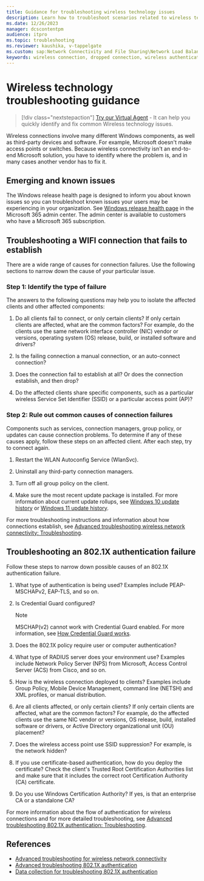 ```yaml
---
title: Guidance for troubleshooting wireless technology issues
description: Learn how to troubleshoot scenarios related to wireless technologies
ms.date: 12/26/2023
manager: dcscontentpm
audience: itpro
ms.topic: troubleshooting
ms.reviewer: kaushika, v-tappelgate
ms.custom: sap:Network Connectivity and File Sharing\Network Load Balancing (NLB), csstroubleshoot
keywords: wireless connection, dropped connection, wireless authentication
---
```


# Wireless technology troubleshooting guidance

> [!div class="nextstepaction"]
> <a href="https://vsa.services.microsoft.com/v1.0/?partnerId=7d74cf73-5217-4008-833f-87a1a278f2cb&flowId=DMC&initialQuery=31806441" target='_blank'>Try our Virtual Agent</a> - It can help you quickly identify and fix common Wireless technology issues.

Wireless connections involve many different Windows components, as well as third-party devices and software. For example, Microsoft doesn't make access points or switches. Because wireless connectivity isn't an end-to-end Microsoft solution, you have to identify where the problem is, and in many cases another vendor has to fix it.

## Emerging and known issues

The Windows release health page is designed to inform you about known issues so you can troubleshoot known issues your users may be experiencing in your organization. See [Windows release health page](https://admin.microsoft.com/adminportal/home?#/windowsreleasehealth) in the Microsoft 365 admin center. The admin center is available to customers who have a Microsoft 365 subscription.

## Troubleshooting a WIFI connection that fails to establish

There are a wide range of causes for connection failures. Use the following sections to narrow down the cause of your particular issue.

### Step 1: Identify the type of failure

The answers to the following questions may help you to isolate the affected clients and other affected components:

1. Do all clients fail to connect, or only certain clients? If only certain clients are affected, what are the common factors? For example, do the clients use the same network interface controller (NIC) vendor or versions, operating system (OS) release, build, or installed software and drivers?

1. Is the failing connection a manual connection, or an auto-connect connection?
1. Does the connection fail to establish at all? Or does the connection establish, and then drop?
1. Do the affected clients share specific components, such as a particular wireless Service Set Identifier (SSID) or a particular access point (AP)?

### Step 2: Rule out common causes of connection failures

Components such as services, connection managers, group policy, or updates can cause connection problems. To determine if any of these causes apply, follow these steps on an affected client. After each step, try to connect again.

1. Restart the WLAN Autoconfig Service (WlanSvc).

1. Uninstall any third-party connection managers.
1. Turn off all group policy on the client.
1. Make sure the most recent update package is installed. For more information about current update rollups, see [Windows 10 update history](https://support.microsoft.com/topic/windows-10-update-history-857b8ccb-71e4-49e5-b3f6-7073197d98fb) or [Windows 11 update history](https://support.microsoft.com/topic/windows-11-update-history-a19cd327-b57f-44b9-84e0-26ced7109ba9).

For more troubleshooting instructions and information about how connections establish, see [Advanced troubleshooting wireless network connectivity: Troubleshooting](/windows/client-management/advanced-troubleshooting-wireless-network-connectivity#troubleshooting).

## Troubleshooting an 802.1X authentication failure

Follow these steps to narrow down possible causes of an 802.1X authentication failure.

1. What type of authentication is being used? Examples include PEAP-MSCHAPv2, EAP-TLS, and so on.

1. Is Credential Guard configured?  
   > [!NOTE]  
   > MSCHAP(v2) cannot work with Credential Guard enabled. For more information, see [How Credential Guard works](/windows/security/identity-protection/credential-guard/credential-guard-how-it-works).
1. Does the 802.1X policy require user or computer authentication?
1. What type of RADIUS server does your environment use? Examples include Network Policy Server (NPS) from Microsoft, Access Control Server (ACS) from Cisco, and so on.
1. How is the wireless connection deployed to clients? Examples include Group Policy, Mobile Device Management, command line (NETSH) and XML profiles, or manual distribution.
1. Are all clients affected, or only certain clients? If only certain clients are affected, what are the common factors? For example, do the affected clients use the same NIC vendor or versions, OS release, build, installed software or drivers, or Active Directory organizational unit (OU) placement?
1. Does the wireless access point use SSID suppression? For example, is the network hidden?
1. If you use certificate-based authentication, how do you deploy the certificate? Check the client's Trusted Root Certification Authorities list and make sure that it includes the correct root Certification Authority (CA) certificate.
1. Do you use Windows Certification Authority? If yes, is that an enterprise CA or a standalone CA?

For more information about the flow of authentication for wireless connections and for more detailed troubleshooting, see [Advanced troubleshooting 802.1X authentication: Troubleshooting](/windows/client-management/advanced-troubleshooting-802-authentication#troubleshooting).

## References

- [Advanced troubleshooting for wireless network connectivity](/windows/client-management/advanced-troubleshooting-wireless-network-connectivity)
- [Advanced troubleshooting 802.1X authentication](/windows/client-management/advanced-troubleshooting-802-authentication)
- [Data collection for troubleshooting 802.1X authentication](/windows/client-management/data-collection-for-802-authentication)
